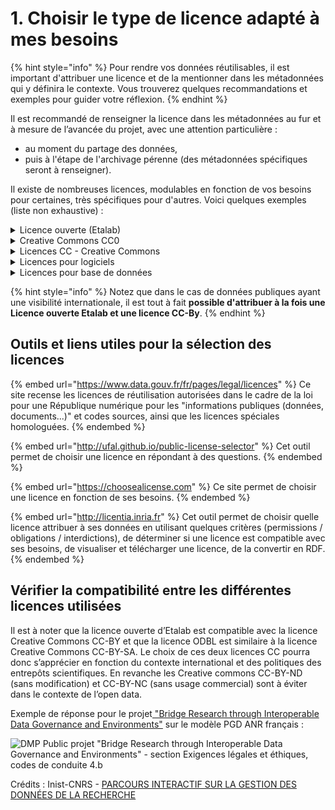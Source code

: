 # 1. Choisir le type de licence adapté à mes besoins

{% hint style="info" %}
Pour rendre vos données réutilisables, il est important d'attribuer une licence et de la mentionner dans les métadonnées qui y définira le contexte. Vous trouverez quelques recommandations et exemples pour guider votre réflexion.
{% endhint %}

Il est recommandé de renseigner la licence dans les métadonnées au fur et à mesure de l’avancée du projet, avec une attention particulière :

* au moment du partage des données,
* puis à l'étape de l'archivage pérenne (des métadonnées spécifiques seront à renseigner).

Il existe de nombreuses licences, modulables en fonction de vos besoins pour certaines, très spécifiques pour d'autres. Voici quelques exemples (liste non exhaustive) :

<details>

<summary>Licence ouverte (Etalab)</summary>

En France, la réglementation stipule que la licence ouverte (Etalab) doit être attribuée aux données publiques. Cette licence ouverte, libre et gratuite est compatible avec la CC-BY 2.0, ce qui veut dire que la paternité des données devra être mentionnée en cas de réutilisation des données.

<img src="../.gitbook/assets/logo_licenceetalab.gif" alt="" data-size="original">

</details>

<details>

<summary>Creative Commons CC0</summary>

C'est une licence ouverte conçue pour les données dédiées au domaine public. Voir la [fiche ](https://creativecommons.org/publicdomain/zero/1.0/deed.fr)et le [site Creative Commons français](https://creativecommons.org/licenses/?lang=fr-FR).

</details>

<details>

<summary>Licences CC - Creative Commons</summary>

Il existe 6 licences gratuites Creative Commons combinant quatre éléments :

\- BY = attribution

\- NC = pas d'utilisation commerciale

\- SA = partage dans les mêmes conditions

\- ND = pas de modification

Voici les 6 licences Creative Commons et leurs icônes correspondantes (illustration ci-dessous) :

\- CC BY

\- CC BY-ND

\- CC BY-NC-ND

\- CC BY-NC

\- CC BY-NC-SA

\- CC BY-SA

La plus permissive est la CC BY et la plus restrictive est la CC BY-NC-ND.![](../.gitbook/assets/Licence\_CC.png)

</details>

<details>

<summary>Licences pour logiciels</summary>

Certaines licences sont dédiées aux logiciels comme la licence de logiciel libre [GNU GPL](https://fr.wikipedia.org/wiki/Licence\_publique\_g%C3%A9n%C3%A9rale\_GNU) (GNU General Public License ou licence publique générale GNU) ou la licence de logiciel libre [CeCILL-B](https://fr.wikipedia.org/wiki/Licence\_CeCILL). Cette dernière a été créée conjointement par le CEA, le CNRS et l'INRIA ([en savoir plus](https://cecill.info)).

</details>

<details>

<summary>Licences pour base de données</summary>

Il existe des licences spécifiques aux bases de données comme la licence libre [Open Database License (ODbL)](https://fr.wikipedia.org/wiki/Open\_Database\_License), [Open Data Commons](https://opendatacommons.org/licenses/by/1-0/) (ODC-by)

</details>

{% hint style="info" %}
Notez que dans le cas de données publiques ayant une visibilité internationale, il est tout à fait **possible d'attribuer à la fois une Licence ouverte Etalab et une licence CC-By**.
{% endhint %}

## **Outils et liens utiles pour la sélection des licences**

{% embed url="https://www.data.gouv.fr/fr/pages/legal/licences" %}
Ce site recense les licences de réutilisation autorisées dans le cadre de la loi pour une République numérique pour les "informations publiques (données, documents...)" et codes sources, ainsi que les licences spéciales homologuées.
{% endembed %}

{% embed url="http://ufal.github.io/public-license-selector" %}
Cet outil permet de choisir une licence en répondant à des questions.
{% endembed %}

{% embed url="https://choosealicense.com" %}
Ce site permet de choisir une licence en fonction de ses besoins.
{% endembed %}

{% embed url="http://licentia.inria.fr" %}
Cet outil permet de choisir quelle licence attribuer à ses données en utilisant quelques critères (permissions / obligations / interdictions), de déterminer si une licence est compatible avec ses besoins, de visualiser et télécharger une licence, de la convertir en RDF.
{% endembed %}

## Vérifier la compatibilité entre les différentes licences utilisées

Il est à noter que la licence ouverte d’Etalab est compatible avec la licence Creative Commons CC-BY et que la licence ODBL est similaire à la licence Creative Commons CC-BY-SA. Le choix de ces deux licences CC pourra donc s’apprécier en fonction du contexte international et des politiques des entrepôts scientifiques. En revanche les Creative commons CC-BY-ND (sans modification) et CC-BY-NC (sans usage commercial) sont à éviter dans le contexte de l’open data.

Exemple de réponse pour le projet[ "Bridge Research through Interoperable Data Governance and Environments"](https://dmp.opidor.fr/plans/10339/export.pdf) sur le modèle PGD ANR français :&#x20;

![DMP Public projet "Bridge Research through Interoperable Data Governance and Environments" - section Exigences légales et éthiques, codes de conduite 4.b ](<../.gitbook/assets/Capture d’écran 2022-04-20 à 13.12.43.png>)

Crédits : Inist-CNRS - [PARCOURS INTERACTIF SUR LA GESTION DES DONNÉES DE LA RECHERCHE](https://doranum.fr/enjeux-benefices/parcours-interactif-sur-la-gestion-des-donnees-de-la-recherche/)
